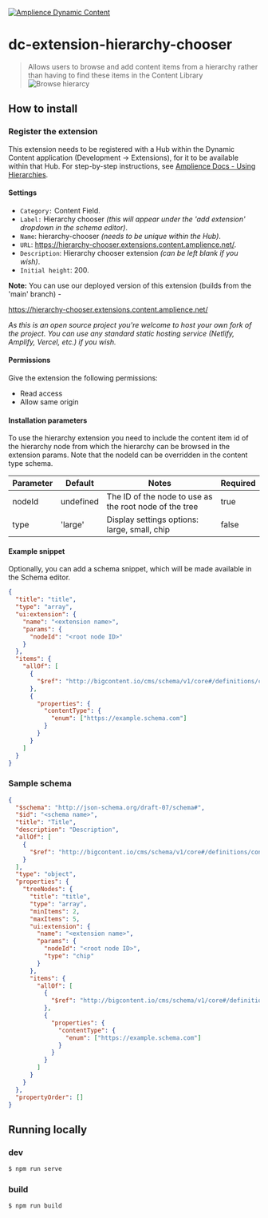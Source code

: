 [![Amplience Dynamic Content](header.png)](https://amplience.com/dynamic-content)

# dc-extension-hierarchy-chooser

> Allows users to browse and add content items from a hierarchy rather than having to find these items in the Content Library
![Browse hierarcy](https://cdn.media.amplience.net/i/ampproduct/add-existing-node-4?w=1600&fmt=png)

## How to install

### Register the extension

This extension needs to be registered with a Hub within the Dynamic Content application (Development -> Extensions), for it to be available within that Hub. For step-by-step instructions, see [Amplience Docs - Using Hierarchies](https://amplience.com/docs/development/hierarchies/usinghierarchies.html#the-hierarchy-chooser-extension).

#### Settings

- `Category:` Content Field.
- `Label:` Hierarchy chooser _(this will appear under the 'add extension' dropdown in the schema editor)_.
- `Name`: hierarchy-chooser _(needs to be unique within the Hub)_.
- `URL`: https://hierarchy-chooser.extensions.content.amplience.net/.
- `Description`: Hierarchy chooser extension _(can be left blank if you wish)_.
- `Initial height`: 200.

**Note:** You can use our deployed version of this extension (builds from the 'main' branch) -

https://hierarchy-chooser.extensions.content.amplience.net/

_As this is an open source project you're welcome to host your own fork of the project. You can use any standard static hosting service (Netlify, Amplify, Vercel, etc.) if you wish._

#### Permissions
Give the extension the following permissions:
- Read access
- Allow same origin


#### Installation parameters
To use the hierarchy extension you need to include the content item id of the hierarchy node from which the hierarchy can be browsed in the extension params. Note that the nodeId can be overridden in the content type schema.

| Parameter | Default   | Notes                                                  | Required |
| --------- | --------- | ------------------------------------------------------ | -------- |
| nodeId    | undefined | The ID of the node to use as the root node of the tree | true     |
| type      | 'large'   | Display settings options: large, small, chip  | false     |


#### Example snippet
Optionally, you can add a schema snippet, which will be made available in the Schema editor.

```json
{
  "title": "title",
  "type": "array",
  "ui:extension": {
    "name": "<extension name>",
    "params": {
      "nodeId": "<root node ID>"
    }
  },
  "items": {
    "allOf": [
      {
        "$ref": "http://bigcontent.io/cms/schema/v1/core#/definitions/content-link"
      },
      {
        "properties": {
          "contentType": {
            "enum": ["https://example.schema.com"]
          }
        }
      }
    ]
  }
}
```

### Sample schema

```json
{
  "$schema": "http://json-schema.org/draft-07/schema#",
  "$id": "<schema name>",
  "title": "Title",
  "description": "Description",
  "allOf": [
    {
      "$ref": "http://bigcontent.io/cms/schema/v1/core#/definitions/content"
    }
  ],
  "type": "object",
  "properties": {
    "treeNodes": {
      "title": "title",
      "type": "array",
      "minItems": 2,
      "maxItems": 5,
      "ui:extension": {
        "name": "<extension name>",
        "params": {
          "nodeId": "<root node ID>",
          "type": "chip"
        }
      },
      "items": {
        "allOf": [
          {
            "$ref": "http://bigcontent.io/cms/schema/v1/core#/definitions/content-link"
          },
          {
            "properties": {
              "contentType": {
                "enum": ["https://example.schema.com"]
              }
            }
          }
        ]
      }
    }
  },
  "propertyOrder": []
}
```

## Running locally

### dev

```bash
$ npm run serve
```

### build

```bash
$ npm run build
```
